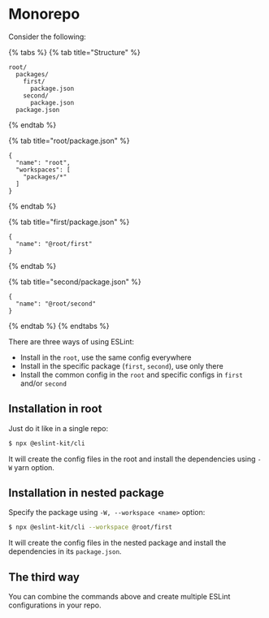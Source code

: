 # Monorepo

Consider the following:

{% tabs %}
{% tab title="Structure" %}
```text
root/
  packages/
    first/
      package.json
    second/
      package.json
  package.json
```
{% endtab %}

{% tab title="root/package.json" %}
```text
{
  "name": "root",
  "workspaces": [
    "packages/*"
  ]
}
```
{% endtab %}

{% tab title="first/package.json" %}
```
{
  "name": "@root/first"
}
```
{% endtab %}

{% tab title="second/package.json" %}
```
{
  "name": "@root/second"
}
```
{% endtab %}
{% endtabs %}

There are three ways of using ESLint:

* Install in the `root`, use the same config everywhere
* Install in the specific package \(`first`, `second`\), use only there
* Install the common config in the `root` and specific configs in `first` and/or `second`

## Installation in root

Just do it like in a single repo:

```bash
$ npx @eslint-kit/cli
```

It will create the config files in the root and install the dependencies using `-W` yarn option.

## Installation in nested package

Specify the package using `-W, --workspace <name>` option:

```bash
$ npx @eslint-kit/cli --workspace @root/first
```

It will create the config files in the nested package and install the dependencies in its `package.json`.

## The third way

You can combine the commands above and create multiple ESLint configurations in your repo.

